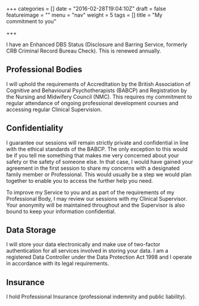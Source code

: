 +++
categories = []
date = "2016-02-28T19:04:10Z"
draft = false
featureimage = ""
menu = "nav"
weight = 5
tags = []
title = "My commitment to you"

+++

I have an Enhanced DBS Status (Disclosure and Barring Service, formerly CRB 
Criminal Record Bureau Check). This is renewed annually.

## Professional Bodies
I will uphold the requirements of Accreditation by the British Association of
Cognitive and Behavioural Psychotherapists (BABCP) and Registration by the
Nursing and Midwifery Council (NMC). This requires my commitment to regular
attendance of ongoing professional development courses and accessing regular
Clinical Supervision.

## Confidentiality
I guarantee our sessions will remain strictly private and confidential in line
with the ethical standards of the BABCP.  The only  exception to this would be
if you tell me something that makes me very concerned about your safety or the
safety of someone else. In that case, I would have gained your agreement in the
first session to share my concerns with a designated family member or
Professional. This would usually be a step we would plan together to enable you
to access the further help you need.

To improve my Service to you and as part of the requirements of my Professional
Body, I may review our sessions with my Clinical Supervisor. Your anonymity
will be maintained throughout and the Supervisor is also bound to keep your
information confidential.

## Data Storage
I will store your data electronically and make use of two-factor authentication
for all services involved in storing your data. I am a registered Data
Controller under the Data Protection Act 1998 and I
operate in accordance with its legal requirements.

## Insurance
I hold Professional Insurance (professional indemnity and public liability).
